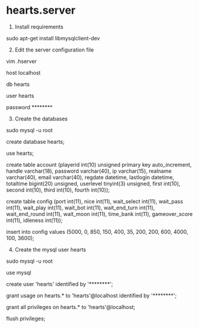 # hearts.server

1) Install requirements
<p>sudo apt-get install libmysqlclient-dev</p>

2) Edit the server configuration file
<p>vim .hserver</p>
<p>host localhost</p>
<p>db hearts</p>
<p>user hearts</p>
<p>password ********</p>

3) Create the databases
<p>sudo mysql -u root</p>

create database hearts;
<p>use hearts;</p>
<p>create table account (playerid int(10) unsigned primary key auto_increment, handle varchar(18), password varchar(40), ip varchar(15), realname varchar(40), email varchar(40), regdate datetime, lastlogin datetime, totaltime bigint(20) unsigned, userlevel tinyint(3) unsigned, first int(10), second int(10), third int(10), fourth int(10));</p>
<p>create table config (port int(11), nice int(11), wait_select int(11), wait_pass int(11), wait_play int(11), wait_bot int(11), wait_end_turn int(11), wait_end_round int(11), wait_moon int(11), time_bank int(11), gameover_score int(11), idleness int(11));</p>
<p>insert into config values (5000, 0, 850, 150, 400, 35, 200, 200, 600, 4000, 100, 3600);</p>

4) Create the mysql user hearts
<p>sudo mysql -u root</p>
<p>use mysql</p>

create user 'hearts' identified by '********';
<p>grant usage on hearts.* to 'hearts'@localhost identified by '********';</p>
<p>grant all privileges on hearts.* to 'hearts'@localhost;</p>
<p>flush privileges;</p>
